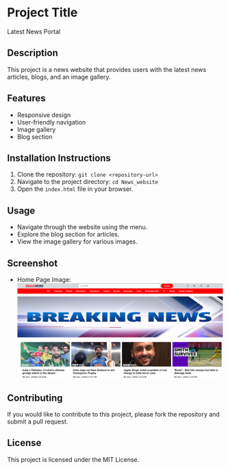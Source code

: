# Project Title
Latest News Portal
## Description
This project is a news website that provides users with the latest news articles, blogs, and an image gallery.

## Features
- Responsive design
- User-friendly navigation
- Image gallery
- Blog section

## Installation Instructions
1. Clone the repository: `git clone <repository-url>`
2. Navigate to the project directory: `cd News_website`
3. Open the `index.html` file in your browser.

## Usage
- Navigate through the website using the menu.
- Explore the blog section for articles.
- View the image gallery for various images.

## Screenshot
- Home Page Image: ![Home Page](images/home.png)


## Contributing
If you would like to contribute to this project, please fork the repository and submit a pull request.

## License
This project is licensed under the MIT License.

